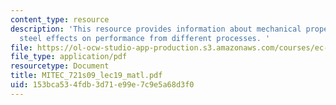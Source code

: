 ```yaml
---
content_type: resource
description: 'This resource provides information about mechanical properties of 1020
  steel effects on performance from different processes. '
file: https://ol-ocw-studio-app-production.s3.amazonaws.com/courses/ec-721-wheelchair-design-in-developing-countries-spring-2009/153bca534fdb3d71e99e7c9e5a68d3f0_MITEC_721S09_lec19_matl.pdf
file_type: application/pdf
resourcetype: Document
title: MITEC_721s09_lec19_matl.pdf
uid: 153bca53-4fdb-3d71-e99e-7c9e5a68d3f0
---
```


